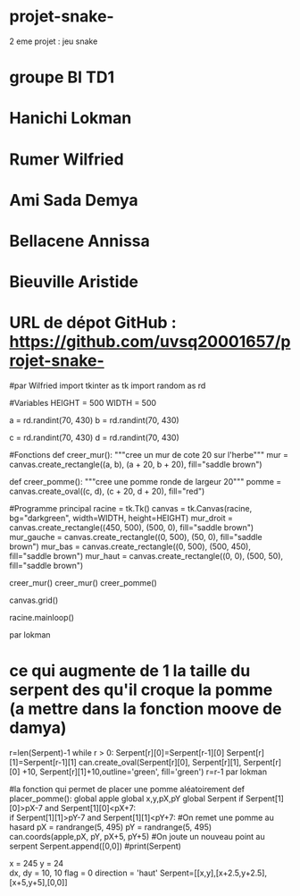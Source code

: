 # projet-snake-
2 eme projet : jeu snake 

# groupe BI TD1
# Hanichi Lokman 
# Rumer Wilfried 
# Ami Sada Demya 
# Bellacene Annissa 
# Bieuville Aristide 
# URL de dépot GitHub : https://github.com/uvsq20001657/projet-snake-



#par Wilfried
import tkinter as tk 
import random as rd


#Variables
HEIGHT = 500
WIDTH = 500

a = rd.randint(70, 430)
b = rd.randint(70, 430)

c = rd.randint(70, 430)
d = rd.randint(70, 430)


#Fonctions
def creer_mur():
    """cree un mur de cote 20 sur l'herbe"""
    mur = canvas.create_rectangle((a, b), (a + 20, b + 20), fill="saddle brown")
   
    
def creer_pomme():
    """cree une pomme ronde de largeur 20"""
    pomme = canvas.create_oval((c, d), (c + 20, d + 20), fill="red")


#Programme principal
racine = tk.Tk()
canvas = tk.Canvas(racine, bg="darkgreen", width=WIDTH, height=HEIGHT)
mur_droit = canvas.create_rectangle((450, 500), (500, 0), fill="saddle brown")
mur_gauche = canvas.create_rectangle((0, 500), (50, 0), fill="saddle brown")
mur_bas = canvas.create_rectangle((0, 500), (500, 450), fill="saddle brown")
mur_haut = canvas.create_rectangle((0, 0), (500, 50), fill="saddle brown")


creer_mur()
creer_mur()
creer_pomme()

canvas.grid()

racine.mainloop()



par lokman
# ce qui augmente de 1 la taille du serpent des qu'il croque la pomme (a mettre dans la fonction moove de damya)
 r=len(Serpent)-1
    while r > 0:
        Serpent[r][0]=Serpent[r-1][0]
        Serpent[r][1]=Serpent[r-1][1]
        can.create_oval(Serpent[r][0], Serpent[r][1], Serpent[r][0] +10, Serpent[r][1]+10,outline='green', fill='green')
        r=r-1
par lokman

#la fonction qui permet de placer une pomme aléatoirement 
def placer_pomme():
    global apple
    global x,y,pX,pY
    global Serpent
    if Serpent[1][0]>pX-7 and  Serpent[1][0]<pX+7:        
        if Serpent[1][1]>pY-7 and Serpent[1][1]<pY+7:
            #On remet une pomme au hasard
            pX = randrange(5, 495)
            pY = randrange(5, 495)
            can.coords(apple,pX, pY, pX+5, pY+5)
            #On joute un nouveau point au serpent
            Serpent.append([0,0])
            #print(Serpent)
       
x = 245
y = 24        
dx, dy = 10, 10
flag = 0
direction = 'haut'
Serpent=[[x,y],[x+2.5,y+2.5],[x+5,y+5],[0,0]]
